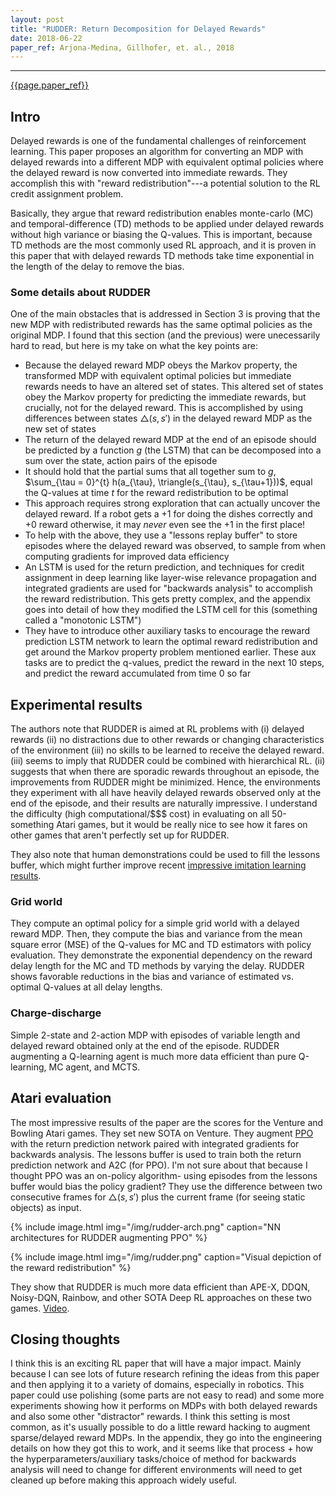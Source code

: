 ```yaml
---
layout: post
title: "RUDDER: Return Decomposition for Delayed Rewards"
date: 2018-06-22
paper_ref: Arjona-Medina, Gillhofer, et. al., 2018
---
```


<script type="text/x-mathjax-config">
MathJax.Hub.Config({
  TeX: { equationNumbers: { autoNumber: "AMS" } },
  tex2jax: {inlineMath: [['$','$'], ['\\(','\\)']]}
});
</script>

<script type="text/javascript" async
  src="https://cdn.mathjax.org/mathjax/latest/MathJax.js?config=TeX-MML-AM_CHTML">
</script> 
---

[{{page.paper_ref}}](https://arxiv.org/abs/1806.07857v1)

## Intro

Delayed rewards is one of the fundamental challenges of reinforcement learning. This paper proposes an algorithm for converting an MDP with delayed rewards into a different MDP with equivalent optimal policies where the delayed reward is now converted into immediate rewards. They accomplish this with "reward redistribution"---a potential solution to the RL credit assignment problem.

Basically, they argue that reward redistribution enables monte-carlo (MC) and temporal-difference (TD) methods to be applied under delayed rewards without high variance or biasing the Q-values. This is important, because TD methods are the most commonly used RL approach, and it is proven in this paper that with delayed rewards TD methods take time exponential in the length of the delay to remove the bias.

### Some details about RUDDER

One of the main obstacles that is addressed in Section 3 is proving that the new MDP with redistributed rewards has the same optimal policies as the original MDP. I found that this section (and the previous) were unecessarily hard to read, but here is my take on what the key points are:

* Because the delayed reward MDP obeys the Markov property, the transformed MDP with equivalent optimal policies but immediate rewards needs to have an altered set of states. This altered set of states obey the Markov property for predicting the immediate rewards, but crucially, not for the delayed reward. This is accomplished by using differences between states $\triangle (s, s')$ in the delayed reward MDP as the new set of states
* The return of the delayed reward MDP at the end of an episode should be predicted by a function $g$ (the LSTM) that can be decomposed into a sum over the state, action pairs of the episode
* It should hold that the partial sums that all together sum to $g$, $\sum_{\tau = 0}^{t} h(a_{\tau}, \triangle(s_{\tau}, s_{\tau+1}))$, equal the Q-values at time $t$ for the reward redistribution to be optimal
* This approach requires strong exploration that can actually uncover the delayed reward. If a robot gets a +1 for doing the dishes correctly and +0 reward otherwise, it may *never* even see the +1 in the first place!
* To help with the above, they use a "lessons replay buffer" to store episodes where the delayed reward was observed, to sample from when computing gradients for improved data efficiency
* An LSTM is used for the return prediction, and techniques for credit assignment in deep learning like layer-wise relevance propagation and integrated gradients are used for "backwards analysis" to accomplish the reward redistribution. This gets pretty complex, and the appendix goes into detail of how they modified the LSTM cell for this (something called a "monotonic LSTM")
* They have to introduce other auxiliary tasks to encourage the reward prediction LSTM network to learn the optimal reward redistribution and get around the Markov property problem mentioned earlier. These aux tasks are to predict the q-values, predict the reward in the next 10 steps, and predict the reward accumulated from time 0 so far

## Experimental results

The authors note that RUDDER is aimed at RL problems with (i) delayed rewards (ii) no distractions due to other rewards or changing characteristics of the environment (iii) no skills to be learned to receive the delayed reward. (iii) seems to imply that RUDDER could be combined with hierarchical RL. (ii) suggests that when there are sporadic rewards throughout an episode, the improvements from RUDDER might be minimized. Hence, the environments they experiment with all have heavily delayed rewards observed only at the end of the episode, and their results are naturally impressive. I understand the difficulty (high computational/$$$ cost) in evaluating on all 50-something Atari games, but it would be really nice to see how it fares on other games that aren't perfectly set up for RUDDER. 

They also note that human demonstrations could be used to fill the lessons buffer, which might further improve recent [impressive imitation learning results](https://arxiv.org/abs/1805.11592).

### Grid world

They compute an optimal policy for a simple grid world with a delayed reward MDP. Then, they compute the bias and variance from the mean square error (MSE) of the Q-values for MC and TD estimators with policy evaluation. They demonstrate the exponential dependency on the reward delay length for the MC and TD methods by varying the delay. RUDDER shows favorable reductions in the bias and variance of estimated vs. optimal Q-values at all delay lengths.

### Charge-discharge

Simple 2-state and 2-action MDP with episodes of variable length and delayed reward obtained only at the end of the episode. RUDDER augmenting a Q-learning agent is much more data efficient than pure Q-learning, MC agent, and MCTS.

## Atari evaluation

The most impressive results of the paper are the scores for the Venture and Bowling Atari games. They set new SOTA on Venture.
They augment [PPO](https://arxiv.org/abs/1707.06347) with the return prediction network paired with integrated gradients for backwards analysis. The lessons buffer is used to train both the return prediction network and A2C (for PPO). I'm not sure about that because I thought PPO was an on-policy algorithm- using episodes from the lessons buffer would bias the policy gradient? They use the difference between two consecutive frames for $\triangle(s, s')$ plus the current frame (for seeing static objects) as input. 

{%
    include image.html
    img="/img/rudder-arch.png"
    caption="NN architectures for RUDDER augmenting PPO"
%}

{%
    include image.html
    img="/img/rudder.png"
    caption="Visual depiction of the reward redistribution"
%}

They show that RUDDER is much more data efficient than APE-X, DDQN, Noisy-DQN, Rainbow, and other SOTA Deep RL approaches on these two games. [Video](https://goo.gl/EQerZV).


## Closing thoughts

I think this is an exciting RL paper that will have a major impact. Mainly because I can see lots of future research refining the ideas from this paper and then applying it to a variety of domains, especially in robotics. This paper could use polishing (some parts are not easy to read) and some more experiments showing how it performs on MDPs with both delayed rewards and also some other "distractor" rewards. I think this setting is most common, as it's usually possible to do a little reward hacking to augment sparse/delayed reward MDPs. In the appendix, they go into the engineering details on how they got this to work, and it seems like that process + how the hyperparameters/auxiliary tasks/choice of method for backwards analysis will need to change for different environments will need to get cleaned up before making this approach widely useful.